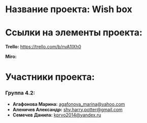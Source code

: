 # Название проекта: Wish box
 
# Ссылки на элементы проекта:
**Trello:** https://trello.com/b/nvA1IXh0

**Miro:**

# Участники проекта:
### Группа 4.2:
* **Агафонова Марина:** agafonova_marina@yahoo.com
* **Аленичев Александр:** shy.harry.potter@gmail.com
* **Семечев Данила:** kprvo2014@yandex.ru
